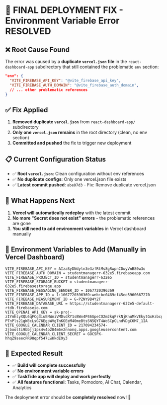 # 🎯 FINAL DEPLOYMENT FIX - Environment Variable Error RESOLVED

## ❌ Root Cause Found
The error was caused by a **duplicate `vercel.json` file** in the `react-dashboard-app` subdirectory that still contained the problematic `env` section:

```json
"env": {
  "VITE_FIREBASE_API_KEY": "@vite_firebase_api_key",
  "VITE_FIREBASE_AUTH_DOMAIN": "@vite_firebase_auth_domain",
  // ... other problematic references
}
```

## ✅ Fix Applied
1. **Removed duplicate `vercel.json`** from `react-dashboard-app/` subdirectory
2. **Only one `vercel.json` remains** in the root directory (clean, no env section)
3. **Committed and pushed** the fix to trigger new deployment

## 📋 Current Configuration Status
- ✅ **Root `vercel.json`**: Clean configuration without env references
- ✅ **No duplicate configs**: Only one vercel.json file exists
- ✅ **Latest commit pushed**: `abe07d3` - Fix: Remove duplicate vercel.json

## 🚀 What Happens Next
1. **Vercel will automatically redeploy** with the latest commit
2. **No more "Secret does not exist" errors** - the problematic references are gone
3. **You still need to add environment variables** in Vercel dashboard manually

## 📝 Environment Variables to Add (Manually in Vercel Dashboard)
```
VITE_FIREBASE_API_KEY = AIzaSyDNdyln3e3zfRtMs8gRwpnCDwyVnB80w3o
VITE_FIREBASE_AUTH_DOMAIN = studentmanagerr-632e5.firebaseapp.com
VITE_FIREBASE_PROJECT_ID = studentmanagerr-632e5
VITE_FIREBASE_STORAGE_BUCKET = studentmanagerr-632e5.firebasestorage.app
VITE_FIREBASE_MESSAGING_SENDER_ID = 1067720396369
VITE_FIREBASE_APP_ID = 1:1067720396369:web:bc0489cf45ee5960667270
VITE_FIREBASE_MEASUREMENT_ID = G-PZNY9B4Y2T
VITE_FIREBASE_DATABASE_URL = https://studentmanagerr-632e5-default-rtdb.firebaseio.com
VITE_OPENAI_API_KEY = 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
VITE_GOOGLE_CALENDAR_CLIENT_ID = 217094234574-2jboolti9bbjj1ps4v4p284m6v2nnonq.apps.googleusercontent.com
VITE_GOOGLE_CALENDAR_CLIENT_SECRET = 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
```

## 🎯 Expected Result
- ✅ **Build will complete successfully**
- ✅ **No environment variable errors**
- ✅ **TaskTide app will deploy and work perfectly**
- ✅ **All features functional**: Tasks, Pomodoro, AI Chat, Calendar, Analytics

The deployment error should be **completely resolved** now! 🚀
